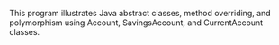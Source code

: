 This program illustrates Java abstract classes, method overriding, and polymorphism using Account, SavingsAccount, and CurrentAccount classes.
